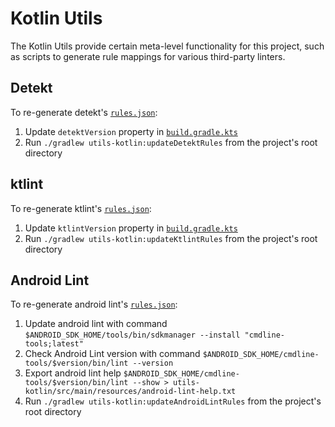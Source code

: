 # Kotlin Utils
The Kotlin Utils provide certain meta-level functionality for this project, such as scripts to generate rule mappings for various
third-party linters.

## Detekt

To re-generate detekt's [`rules.json`](../sonar-kotlin-plugin/src/main/resources/org/sonar/l10n/kotlin/rules/detekt/rules.json):

1. Update `detektVersion` property in [`build.gradle.kts`](build.gradle.kts)
1. Run `./gradlew utils-kotlin:updateDetektRules` from the project's root directory

## ktlint

To re-generate ktlint's [`rules.json`](../sonar-kotlin-plugin/src/main/resources/org/sonar/l10n/kotlin/rules/ktlint/rules.json):

1. Update `ktlintVersion` property in [`build.gradle.kts`](build.gradle.kts)
1. Run `./gradlew utils-kotlin:updateKtlintRules` from the project's root directory

## Android Lint

To re-generate android lint's [`rules.json`](../../sonar-kotlin-plugin/src/main/resources/org/sonar/l10n/android/rules/androidlint/rules.json):

1. Update android lint with command `$ANDROID_SDK_HOME/tools/bin/sdkmanager --install "cmdline-tools;latest"`
2. Check Android Lint version with command `$ANDROID_SDK_HOME/cmdline-tools/$version/bin/lint --version`
3. Export android lint help `$ANDROID_SDK_HOME/cmdline-tools/$version/bin/lint --show > utils-kotlin/src/main/resources/android-lint-help.txt`
4. Run `./gradlew utils-kotlin:updateAndroidLintRules` from the project's root directory
